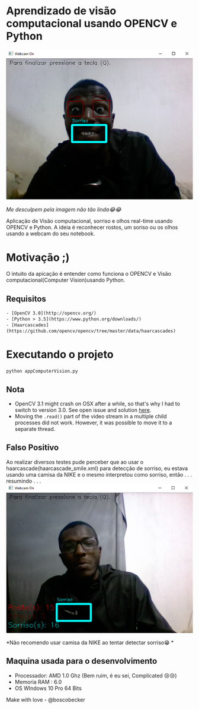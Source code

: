 # Aprendizado de visão computacional usando OPENCV e Python
![Screenshot](image/screenshotCV.png)

*Me desculpem pela imagem não tão linda😂😂*

Aplicação de Visão computacional, sorriso e olhos real-time usando OPENCV e Python. A ideia é reconhecer rostos, um soriso ou os olhos usando a webcam do seu notebook.

# Motivação ;)

O intuito da apicação é entender como funciona o OPENCV e Visão computacional(Computer Vision)usando Python.

## Requisitos
    - [OpenCV 3.0](http://opencv.org/)
    - [Python > 3.5](https://www.python.org/downloads/)
    - [Haarcascades](https://github.com/opencv/opencv/tree/master/data/haarcascades)


# Executando o projeto
```
python appComputerVision.py
```

## Nota
- OpenCV 3.1 might crash on OSX after a while, so that's why I had to switch to version 3.0. See open issue and solution [here](https://github.com/opencv/opencv/issues/5874).
- Moving the `.read()` part of the video stream in a multiple child processes did not work. However, it was possible to move it to a separate thread.

## Falso Positivo
Ao realizar diversos testes pude perceber que ao usar o haarcascade(haarcascade_smile.xml) para detecção de sorriso, 
eu estava usando uma camisa da NIKE e o mesmo interpretou como sorriso, então . . . resumindo . . .
 ![Screenshot](image/screenshotCVFalsoPositivo.png)
 
 *Não recomendo usar camisa da NIKE ao tentar detectar sorriso😁 *


## Maquina usada para o desenvolvimento
* Processador: AMD 1.0 Ghz (Bem ruim, é eu sei, Complicated 😢😢)
* Memoria RAM : 6.0 
* OS WIndows 10 Pro 64 Bits

Make with love - @boscobecker
